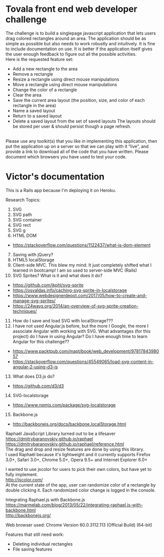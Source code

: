 # Tovala front end web developer challenge
The challenge is to build a single­page javascript application that lets users drag colored rectangles around an area. The application should be as simple as possible but also needs to work robustly and intuitively. It is fine to include documentation on use. It is better if the application itself gives the user enough feedback to figure out all the possible activities.
</br>
Here is the requested feature set:
* Add a new rectangle to the area
* Remove a rectangle
* Resize a rectangle using direct mouse manipulations
* Move a rectangle using direct mouse manipulations
* Change the color of a rectangle
* Clear the area
* Save the current area layout (the position, size, and color of each rectangle in the area)
* Name a saved layout
* Return to a saved layout
* Delete a saved layout from the set of saved layouts
The layouts should be stored per­ user & should persist though a page refresh.
</br>
Please use any toolkit(s) that you like in implementing this application, then put the application up on a server so that we can play with it “live”, and provide a link to download all of the code that you have written. Please document which browsers you have used to test your code.

# Victor's documentation 
This is a Rails app because I'm deploying it on Heroku.

Research Topics:
1. SVG
2. SVG path
3. SVG container
4. SVG rect
5. SVG g
6. HTML DOM
* https://stackoverflow.com/questions/1122437/what-is-dom-element</br>
7. Saving with jQuery?
8. HTML5 localStorage
9. Client-side MVC. This blew my mind. It just completely shifted what I learned in bootcamp! I am so used to server-side MVC (Rails)
10. SVG Sprites? What is it and what does it do?
* https://github.com/jkphl/svg-sprite</br>
* https://osvaldas.info/caching-svg-sprite-in-localstorage</br>
* https://www.webdesignerdepot.com/2017/05/how-to-create-and-manage-svg-sprites/</br>
* https://24ways.org/2014/an-overview-of-svg-sprite-creation-techniques/</br>
11. How do I save and load SVG with localStorage???
12. I have not used Angular.js before, but the more I Google, the more I associate Angular with working with SVG. What advantages (for this project) do I have in using Angular? Do I have enough time to learn Angular for this challenge??
* https://www.packtpub.com/mapt/book/web_development/9781784398057</br>
* https://stackoverflow.com/questions/45549065/load-svg-content-in-angular-2-using-d3-js</br>
13. What does D3.js do?
* https://github.com/d3/d3</br>
14. SVG-localstorage
* https://www.npmjs.com/package/svg-localstorage</br>
15. Backbone.js
* http://backbonejs.org/docs/backbone.localStorage.html</br>

Raphaël JavaScript Library turned out to be a lifesaver</br>
https://dmitrybaranovskiy.github.io/raphael</br>
https://dmitrybaranovskiy.github.io/raphael/reference.html</br>
The drag and drop and resize features are done by using this library.</br>
I used Raphaël because it's lightweight and it currently supports Firefox 3.0+, Safari 3.0+, Chrome 5.0+, Opera 9.5+ and Internet Explorer 6.0+

I wanted to use jscolor for users to pick their own colors, but have yet to fully implement.</br>
http://jscolor.com/</br>
At the current state of the app, user can randomize color of a rectangle by double clicking it. Each randomized color change is logged in the console.

Integrating Raphael.js with Backbone.js</br>
https://marmelab.com/blog/2013/05/22/integrating-raphael.js-with-backbone.html</br>
http://backbonejs.org/</br>


Web browser used:
Chrome
Version 60.0.3112.113 (Official Build) (64-bit)

Features that still need work:
* Deleting individual rectangles
* File saving features

